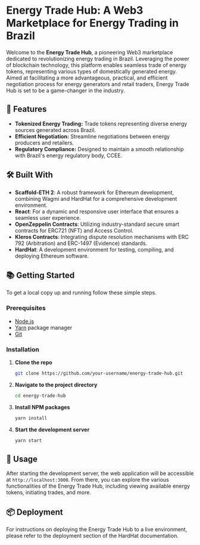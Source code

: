 # Energy Trade Hub: A Web3 Marketplace for Energy Trading in Brazil

Welcome to the **Energy Trade Hub**, a pioneering Web3 marketplace dedicated to revolutionizing energy trading in Brazil. Leveraging the power of blockchain technology, this platform enables seamless trade of energy tokens, representing various types of domestically generated energy. Aimed at facilitating a more advantageous, practical, and efficient negotiation process for energy generators and retail traders, Energy Trade Hub is set to be a game-changer in the industry.

## 🚀 Features

- **Tokenized Energy Trading:** Trade tokens representing diverse energy sources generated across Brazil.
- **Efficient Negotiation:** Streamline negotiations between energy producers and retailers.
- **Regulatory Compliance:** Designed to maintain a smooth relationship with Brazil's energy regulatory body, CCEE.

## 🛠️ Built With

- **Scaffold-ETH 2**: A robust framework for Ethereum development, combining Wagmi and HardHat for a comprehensive development environment.
- **React**: For a dynamic and responsive user interface that ensures a seamless user experience.
- **OpenZeppelin Contracts**: Utilizing industry-standard secure smart contracts for ERC721 (NFT) and Access Control.
- **Kleros Contracts**: Integrating dispute resolution mechanisms with ERC 792 (Arbitration) and ERC-1497 (Evidence) standards.
- **HardHat**: A development environment for testing, compiling, and deploying Ethereum software.

## 📚 Getting Started

To get a local copy up and running follow these simple steps.

### Prerequisites

- [Node.js](https://nodejs.org/)
- [Yarn](https://yarnpkg.com/) package manager
- [Git](https://git-scm.com/)

### Installation

1. **Clone the repo**
   ```sh
   git clone https://github.com/your-username/energy-trade-hub.git
   ```
2. **Navigate to the project directory**
   ```sh
   cd energy-trade-hub
   ```
3. **Install NPM packages**
   ```sh
   yarn install
   ```
4. **Start the development server**
   ```sh
   yarn start
   ```

## 📝 Usage

After starting the development server, the web application will be accessible at `http://localhost:3000`. From there, you can explore the various functionalities of the Energy Trade Hub, including viewing available energy tokens, initiating trades, and more.

## 📦 Deployment

For instructions on deploying the Energy Trade Hub to a live environment, please refer to the deployment section of the HardHat documentation.

```